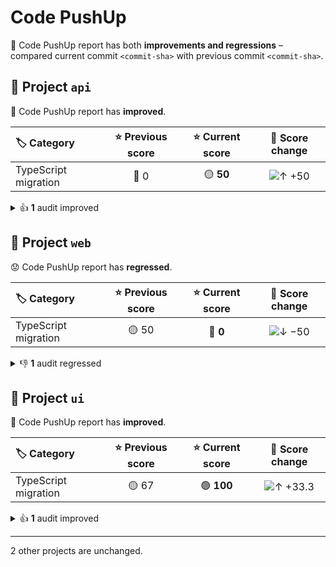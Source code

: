 # Code PushUp

🤨 Code PushUp report has both **improvements and regressions** – compared current commit `<commit-sha>` with previous commit `<commit-sha>`.

## 💼 Project `api`

🥳 Code PushUp report has **improved**.

| 🏷️ Category         | ⭐ Previous score | ⭐ Current score |                        🔄 Score change                         |
| :------------------- | :--------------: | :-------------: | :------------------------------------------------------------: |
| TypeScript migration |       🔴 0       |    🟡 **50**    | ![↑ +50](https://img.shields.io/badge/%E2%86%91%20%2B50-green) |

<details>
<summary>👍 <strong>1</strong> audit improved</summary>

### 🛡️ Audits

| 🔌 Plugin            | 🛡️ Audit                                            | 📏 Previous value |   📏 Current value   |                                  🔄 Value change                                   |
| :------------------- | :--------------------------------------------------- | :---------------: | :------------------: | :--------------------------------------------------------------------------------: |
| TypeScript migration | Source files converted from JavaScript to TypeScript |  🟥 0% converted  | 🟨 **50% converted** | ![↑ +∞ %](https://img.shields.io/badge/%E2%86%91%20%2B%E2%88%9E%E2%80%89%25-green) |

</details>

## 💼 Project `web`

😟 Code PushUp report has **regressed**.

| 🏷️ Category         | ⭐ Previous score | ⭐ Current score |                          🔄 Score change                           |
| :------------------- | :--------------: | :-------------: | :----------------------------------------------------------------: |
| TypeScript migration |      🟡 50       |    🔴 **0**     | ![↓ −50](https://img.shields.io/badge/%E2%86%93%20%E2%88%9250-red) |

<details>
<summary>👎 <strong>1</strong> audit regressed</summary>

### 🛡️ Audits

| 🔌 Plugin            | 🛡️ Audit                                            | 📏 Previous value |  📏 Current value   |                                  🔄 Value change                                   |
| :------------------- | :--------------------------------------------------- | :---------------: | :-----------------: | :--------------------------------------------------------------------------------: |
| TypeScript migration | Source files converted from JavaScript to TypeScript | 🟨 50% converted  | 🟥 **0% converted** | ![↓ −100 %](https://img.shields.io/badge/%E2%86%93%20%E2%88%92100%E2%80%89%25-red) |

</details>

## 💼 Project `ui`

🥳 Code PushUp report has **improved**.

| 🏷️ Category         | ⭐ Previous score | ⭐ Current score |                          🔄 Score change                           |
| :------------------- | :--------------: | :-------------: | :----------------------------------------------------------------: |
| TypeScript migration |      🟡 67       |   🟢 **100**    | ![↑ +33.3](https://img.shields.io/badge/%E2%86%91%20%2B33.3-green) |

<details>
<summary>👍 <strong>1</strong> audit improved</summary>

### 🛡️ Audits

| 🔌 Plugin            | 🛡️ Audit                                            | 📏 Previous value |   📏 Current value    |                                 🔄 Value change                                  |
| :------------------- | :--------------------------------------------------- | :---------------: | :-------------------: | :------------------------------------------------------------------------------: |
| TypeScript migration | Source files converted from JavaScript to TypeScript | 🟨 67% converted  | 🟩 **100% converted** | ![↑ +49.3 %](https://img.shields.io/badge/%E2%86%91%20%2B49.3%E2%80%89%25-green) |

</details>

---

2 other projects are unchanged.
